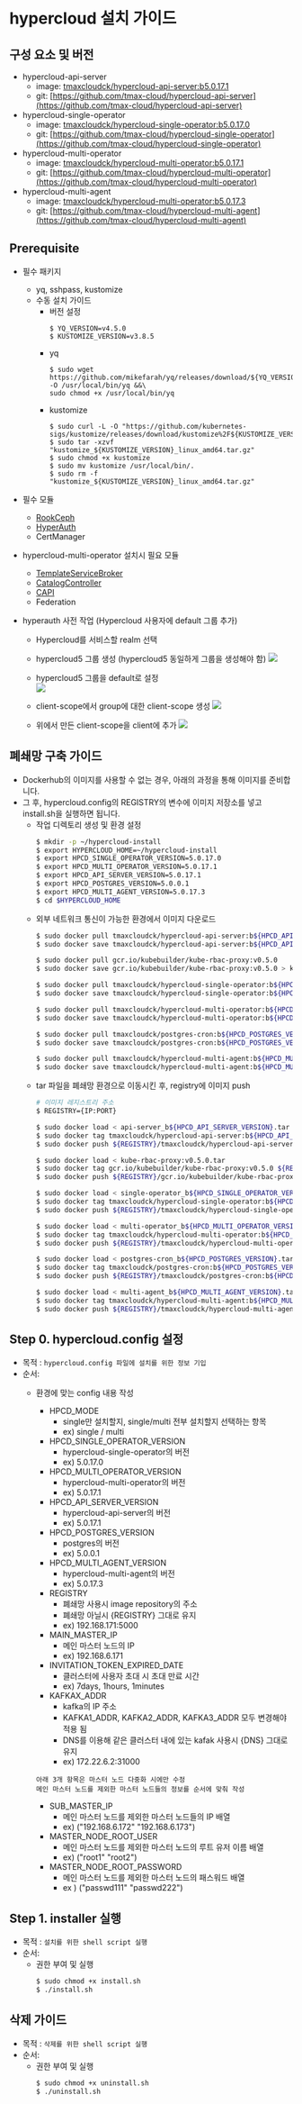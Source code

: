 

# hypercloud 설치 가이드

## 구성 요소 및 버전
* hypercloud-api-server
	* image: [tmaxcloudck/hypercloud-api-server:b5.0.17.1](https://hub.docker.com/repository/docker/tmaxcloudck/hypercloud-api-server)
	* git: [https://github.com/tmax-cloud/hypercloud-api-server](https://github.com/tmax-cloud/hypercloud-api-server)
* hypercloud-single-operator
	* image: [tmaxcloudck/hypercloud-single-operator:b5.0.17.0](https://hub.docker.com/repository/docker/tmaxcloudck/hypercloud-single-operator/general)
	* git: [https://github.com/tmax-cloud/hypercloud-single-operator](https://github.com/tmax-cloud/hypercloud-single-operator)
* hypercloud-multi-operator
	* image: [tmaxcloudck/hypercloud-multi-operator:b5.0.17.1](https://hub.docker.com/repository/docker/tmaxcloudck/hypercloud-multi-operator)
	* git: [https://github.com/tmax-cloud/hypercloud-multi-operator](https://github.com/tmax-cloud/hypercloud-multi-operator)
* hypercloud-multi-agent
	* image: [tmaxcloudck/hypercloud-multi-operator:b5.0.17.3](https://hub.docker.com/r/tmaxcloudck/hypercloud-multi-agent)
	* git: [https://github.com/tmax-cloud/hypercloud-multi-agent](https://github.com/tmax-cloud/hypercloud-multi-agent)
        

## Prerequisite
* 필수 패키지
  * yq, sshpass, kustomize
  * 수동 설치 가이드
    * 버전 설정
	  ```
	  $ YQ_VERSION=v4.5.0
	  $ KUSTOMIZE_VERSION=v3.8.5
	  ```
    * yq
	  ```
	  $ sudo wget https://github.com/mikefarah/yq/releases/download/${YQ_VERSION}/yq_linux_amd64 -O /usr/local/bin/yq &&\
      sudo chmod +x /usr/local/bin/yq
	  ```
	* kustomize
	  ```
	  $ sudo curl -L -O "https://github.com/kubernetes-sigs/kustomize/releases/download/kustomize%2F${KUSTOMIZE_VERSION}/kustomize_${KUSTOMIZE_VERSION}_linux_amd64.tar.gz"
      $ sudo tar -xzvf "kustomize_${KUSTOMIZE_VERSION}_linux_amd64.tar.gz"
      $ sudo chmod +x kustomize
      $ sudo mv kustomize /usr/local/bin/.
      $ sudo rm -f "kustomize_${KUSTOMIZE_VERSION}_linux_amd64.tar.gz"
	  ```
* 필수 모듈  
  * [RookCeph](https://github.com/tmax-cloud/hypersds-wiki/)
  * [HyperAuth](https://github.com/tmax-cloud/install-hyperauth)
  * CertManager

* hypercloud-multi-operator 설치시 필요 모듈  
  * [TemplateServiceBroker](https://github.com/tmax-cloud/install-tsb/tree/tsb-5.0)  
  * [CatalogController](https://github.com/tmax-cloud/install-catalog/tree/5.0)
  * [CAPI](https://github.com/tmax-cloud/install-CAPI/tree/5.0)
  * Federation

* hyperauth 사전 작업 (Hypercloud 사용자에 default 그룹 추가)
  * Hypercloud를 서비스할 realm 선택
  * hypercloud5 그룹 생성 (hypercloud5 동일하게 그룹을 생성해야 함)
  ![](https://github.com/tmax-cloud/install-hypercloud/blob/5.0/figure/create-hypercloud5-group.png)
  
  * hypercloud5 그룹을 default로 설정                             
  ![](https://github.com/tmax-cloud/install-hypercloud/blob/5.0/figure/set-hypercloud5-as-default.png)
  
  * client-scope에서 group에 대한 client-scope 생성
  ![](https://github.com/tmax-cloud/install-hypercloud/blob/5.0/figure/create-client-scope.PNG)
  
  * 위에서 만든 client-scope을 client에 추가
  ![](https://github.com/tmax-cloud/install-hypercloud/blob/5.0/figure/add-client-scope.PNG)

## 폐쇄망 구축 가이드
* Dockerhub의 이미지를 사용할 수 없는 경우, 아래의 과정을 통해 이미지를 준비합니다.
* 그 후, hypercloud.config의 REGISTRY의 변수에 이미지 저장소를 넣고 install.sh을 실행하면 됩니다.  
  * 작업 디렉토리 생성 및 환경 설정
    ``` bash
	$ mkdir -p ~/hypercloud-install
	$ export HYPERCLOUD_HOME=~/hypercloud-install
	$ export HPCD_SINGLE_OPERATOR_VERSION=5.0.17.0
	$ export HPCD_MULTI_OPERATOR_VERSION=5.0.17.1
	$ export HPCD_API_SERVER_VERSION=5.0.17.1
	$ export HPCD_POSTGRES_VERSION=5.0.0.1
	$ export HPCD_MULTI_AGENT_VERSION=5.0.17.3
	$ cd $HYPERCLOUD_HOME
	```
  * 외부 네트워크 통신이 가능한 환경에서 이미지 다운로드
    ``` bash
	$ sudo docker pull tmaxcloudck/hypercloud-api-server:b${HPCD_API_SERVER_VERSION}
	$ sudo docker save tmaxcloudck/hypercloud-api-server:b${HPCD_API_SERVER_VERSION} > api-server_b${HPCD_API_SERVER_VERSION}.tar

	$ sudo docker pull gcr.io/kubebuilder/kube-rbac-proxy:v0.5.0
	$ sudo docker save gcr.io/kubebuilder/kube-rbac-proxy:v0.5.0 > kube-rbac-proxy:v0.5.0.tar

	$ sudo docker pull tmaxcloudck/hypercloud-single-operator:b${HPCD_SINGLE_OPERATOR_VERSION}
	$ sudo docker save tmaxcloudck/hypercloud-single-operator:b${HPCD_SINGLE_OPERATOR_VERSION} > single-operator_b${HPCD_SINGLE_OPERATOR_VERSION}.tar

	$ sudo docker pull tmaxcloudck/hypercloud-multi-operator:b${HPCD_MULTI_OPERATOR_VERSION}
	$ sudo docker save tmaxcloudck/hypercloud-multi-operator:b${HPCD_MULTI_OPERATOR_VERSION} > multi-operator_b${HPCD_MULTI_OPERATOR_VERSION}.tar

	$ sudo docker pull tmaxcloudck/postgres-cron:b${HPCD_POSTGRES_VERSION}
	$ sudo docker save tmaxcloudck/postgres-cron:b${HPCD_POSTGRES_VERSION} > postgres-cron_b${HPCD_POSTGRES_VERSION}.tar

	$ sudo docker pull tmaxcloudck/hypercloud-multi-agent:b${HPCD_MULTI_AGENT_VERSION}
	$ sudo docker save tmaxcloudck/hypercloud-multi-agent:b${HPCD_MULTI_AGENT_VERSION} > multi-agent:b${HPCD_MULTI_AGENT_VERSION}.tar
	```
  * tar 파일을 폐쇄망 환경으로 이동시킨 후, registry에 이미지 push
    ``` bash
	# 이미지 레지스트리 주소
	$ REGISTRY={IP:PORT}
	
	$ sudo docker load < api-server_b${HPCD_API_SERVER_VERSION}.tar
	$ sudo docker tag tmaxcloudck/hypercloud-api-server:b${HPCD_API_SERVER_VERSION} ${REGISTRY}/tmaxcloudck/hypercloud-api-server:b${HPCD_API_SERVER_VERSION}
	$ sudo docker push ${REGISTRY}/tmaxcloudck/hypercloud-api-server:b${HPCD_API_SERVER_VERSION}

	$ sudo docker load < kube-rbac-proxy:v0.5.0.tar
	$ sudo docker tag gcr.io/kubebuilder/kube-rbac-proxy:v0.5.0 ${REGISTRY}/gcr.io/kubebuilder/kube-rbac-proxy:v0.5.0
	$ sudo docker push ${REGISTRY}/gcr.io/kubebuilder/kube-rbac-proxy:v0.5.0

	$ sudo docker load < single-operator_b${HPCD_SINGLE_OPERATOR_VERSION}.tar
	$ sudo docker tag tmaxcloudck/hypercloud-single-operator:b${HPCD_SINGLE_OPERATOR_VERSION} ${REGISTRY}/tmaxcloudck/hypercloud-single-operator:b${HPCD_SINGLE_OPERATOR_VERSION}
	$ sudo docker push ${REGISTRY}/tmaxcloudck/hypercloud-single-operator:b${HPCD_SINGLE_OPERATOR_VERSION}

	$ sudo docker load < multi-operator_b${HPCD_MULTI_OPERATOR_VERSION}.tar
	$ sudo docker tag tmaxcloudck/hypercloud-multi-operator:b${HPCD_MULTI_OPERATOR_VERSION} ${REGISTRY}/tmaxcloudck/hypercloud-multi-operator:b${HPCD_MULTI_OPERATOR_VERSION}
	$ sudo docker push ${REGISTRY}/tmaxcloudck/hypercloud-multi-operator:b${HPCD_MULTI_OPERATOR_VERSION}

	$ sudo docker load < postgres-cron_b${HPCD_POSTGRES_VERSION}.tar
	$ sudo docker tag tmaxcloudck/postgres-cron:b${HPCD_POSTGRES_VERSION} ${REGISTRY}/tmaxcloudck/postgres-cron:b${HPCD_POSTGRES_VERSION}
	$ sudo docker push ${REGISTRY}/tmaxcloudck/postgres-cron:b${HPCD_POSTGRES_VERSION}

	$ sudo docker load < multi-agent_b${HPCD_MULTI_AGENT_VERSION}.tar
	$ sudo docker tag tmaxcloudck/hypercloud-multi-agent:b${HPCD_MULTI_AGENT_VERSION} ${REGISTRY}/tmaxcloudck/hypercloud-multi-agent:b${HPCD_MULTI_AGENT_VERSION}
	$ sudo docker push ${REGISTRY}/tmaxcloudck/hypercloud-multi-agent:b${HPCD_MULTI_AGENT_VERSION}
	```

## Step 0. hypercloud.config 설정
* 목적 : `hypercloud.config 파일에 설치를 위한 정보 기입`
* 순서: 
	* 환경에 맞는 config 내용 작성
		* HPCD_MODE
			* single만 설치할지, single/multi 전부 설치할지 선택하는 항목
			* ex) single / multi
		* HPCD_SINGLE_OPERATOR_VERSION
			* hypercloud-single-operator의 버전
			* ex) 5.0.17.0
		* HPCD_MULTI_OPERATOR_VERSION
			* hypercloud-multi-operator의 버전
			* ex) 5.0.17.1
		* HPCD_API_SERVER_VERSION
			* hypercloud-api-server의 버전
			* ex) 5.0.17.1
		* HPCD_POSTGRES_VERSION
			* postgres의 버전
			* ex) 5.0.0.1
		* HPCD_MULTI_AGENT_VERSION
			* hypercloud-multi-agent의 버전
			* ex) 5.0.17.3
		* REGISTRY
			* 폐쇄망 사용시 image repository의 주소
			* 폐쇄망 아닐시 {REGISTRY} 그대로 유지
			* ex) 192.168.171:5000
		* MAIN_MASTER_IP
			* 메인 마스터 노드의 IP
			* ex) 192.168.6.171  
		* INVITATION_TOKEN_EXPIRED_DATE
			* 클러스터에 사용자 초대 시 초대 만료 시간
			* ex) 7days, 1hours, 1minutes
		* KAFKAX_ADDR
			* kafka의 IP 주소
			* KAFKA1_ADDR, KAFKA2_ADDR, KAFKA3_ADDR 모두 변경해야 적용 됨
			* DNS를 이용해 같은 클러스터 내에 있는 kafak 사용시 {DNS} 그대로 유지
			* ex) 172.22.6.2:31000

		`아래 3개 항목은 마스터 노드 다중화 시에만 수정`  
		`메인 마스터 노드를 제외한 마스터 노드들의 정보를 순서에 맞춰 작성`
		* SUB_MASTER_IP
			* 메인 마스터 노드를 제외한 마스터 노드들의 IP 배열
			* ex) ("192.168.6.172" "192.168.6.173")
		* MASTER_NODE_ROOT_USER
			* 메인 마스터 노드를 제외한 마스터 노드의 루트 유저 이름 배열
			* ex) ("root1" "root2")
		* MASTER_NODE_ROOT_PASSWORD
			* 메인 마스터 노드를 제외한 마스터 노드의 패스워드 배열
			* ex ) ("passwd111" "passwd222")

	

## Step 1. installer 실행
* 목적 : `설치를 위한 shell script 실행`
* 순서: 
	* 권한 부여 및 실행
	  ``` bash
	  $ sudo chmod +x install.sh
	  $ ./install.sh
	  ```

## 삭제 가이드
* 목적 : `삭제를 위한 shell script 실행`
* 순서: 
	* 권한 부여 및 실행
	  ``` bash
	  $ sudo chmod +x uninstall.sh
	  $ ./uninstall.sh
	  ```
